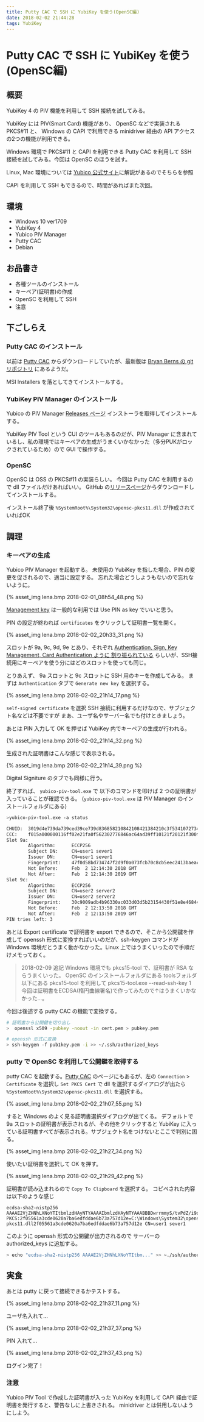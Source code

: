 ```yaml
---
title: Putty CAC で SSH に YubiKey を使う(OpenSC編)
date: 2018-02-02 21:44:28
tags: YubiKey
---
```


# Putty CAC で SSH に YubiKey を使う(OpenSC編)

## 概要

YubiKey 4 の PIV 機能を利用して SSH 接続を試してみる。
<!--more -->
YubiKey には PIV(Smart Card) 機能があり、 OpenSC などで実装される PKCS#11 と、 Windows の CAPI で利用できる minidriver 経由の API アクセスの2つの機能が利用できる。


Windows 環境で PKCS#11 と CAPI を利用できる Putty CAC を利用して SSH 接続を試してみる。今回は OpenSC のほうを試す。

Linux, Mac 環境については [Yubico 公式サイト](https://developers.yubico.com/PIV/Guides/SSH_with_PIV_and_PKCS11.html)に解説があるのでそちらを参照

CAPI を利用して SSH もできるので、時間があればまた次回。

## 環境

* Windows 10 ver1709
* YubiKey 4
* Yubico PIV Manager
* Putty CAC
* Debian

## お品書き

* 各種ツールのインストール
* キーペア(証明書)の作成
* OpenSC を利用して SSH
* 注意

## 下ごしらえ

### Putty CAC のインストール

以前は [Putty CAC](https://risacher.org/putty-cac/) からダウンロードしていたが、最新版は [Bryan Berns の git リポジトリ](https://github.com/NoMoreFood/putty-cac/releases) にあるようだ。

MSI Installers を落としてきてインストールする。

### YubiKey PIV Manager のインストール

Yubico の PIV Manager [Releases ページ](https://developers.yubico.com/yubikey-piv-manager/Releases/) インストーラを取得してインストールする。

YubiKey PIV Tool という CUI のツールもあるのだが、PIV Manager に含まれているし、私の環境ではキーペアの生成がうまくいかなかった（多分PUKがロックされているため）ので GUI で操作する。

### OpenSC

OpenSC は OSS の PKCS#11 の実装らしい。
今回は Putty CAC を利用するので dll ファイルだけあればいい。
GitHub の[リリースページ](https://github.com/OpenSC/OpenSC/releases/tag/0.17.0)からダウンロードしてインストールする。

インストール終了後 `%SystemRoot%\System32\opensc-pkcs11.dll` が作成されていればOK

## 調理

### キーペアの生成

Yubico PIV Manager を起動する。
未使用の YubiKey を指した場合、PIN の変更を促されるので、適当に設定する。
忘れた場合どうしようもないので忘れないように。

{% asset_img lena.bmp 2018-02-01_08h54_48.png %}

[Management key](https://developers.yubico.com/yubikey-piv-manager/PIN_and_Management_Key.html) は一般的な利用では Use PIN as key でいいと思う。

PIN の設定が終われば `certificates` をクリックして証明書一覧を開く。

{% asset_img lena.bmp 2018-02-02_20h33_31.png %}

スロットが 9a, 9c, 9d, 9e とあり、それぞれ [Authentication, Sign, Key Management, Card Authentication ように 割り振られている](https://developers.yubico.com/PIV/Introduction/Certificate_slots.html) らしいが、SSH接続用にキーペアを使う分にはどのスロットを使っても同じ。

とりあえず、 9a スロットと 9c スロットに SSH 用のキーを作成してみる。
まずは `Authentication` タブで `Generate new key` を選択する。

{% asset_img lena.bmp 2018-02-02_21h14_17.png %}

`self-signed certificate` を選択
SSH 接続に利用するだけなので、サブジェクト名などは不要ですが
まあ、ユーザ名やサーバー名でも付けときましょう。

あとは PIN 入力して OK を押せば YubiKey 内でキーペアの生成が行われる。

{% asset_img lena.bmp 2018-02-02_21h14_32.png %}

生成された証明書はこんな感じで表示される。

{% asset_img lena.bmp 2018-02-02_21h14_39.png %}

Digital Signiture のタブでも同様に行う。

終了すれば、 `yubico-piv-tool.exe` で 以下のコマンドを叩けば 2 つの証明書が入っていることが確認できる。
(`yubico-piv-tool.exe` は PIV Manager のインストールフォルダにある)

```bash
>yubico-piv-tool.exe -a status

CHUID:  3019d4e739da739ced39ce739d836858210842108421384210c3f5341072734954600b79360e9ac8846ccfa77d350832303330303130313e00fe00
CCC:    f015a000000116ff02e21fa0f562302776846ac64ad39ff10121f20121f300f40100f50110f600f700fa00fb00fc00fd00fe00
Slot 9a:
        Algorithm:      ECCP256
        Subject DN:     CN=user1 sever1
        Issuer DN:      CN=user1 sever1
        Fingerprint:    47f0d58bd734747f2d9f0a073fcb70c8cb5eec2413baeaca200e5de4199546c0
        Not Before:     Feb  2 12:14:30 2018 GMT
        Not After:      Feb  2 12:14:30 2019 GMT
Slot 9c:
        Algorithm:      ECCP256
        Subject DN:     CN=user2 server2
        Issuer DN:      CN=user2 server2
        Fingerprint:    30c9009adb4b96330ac033d03d5b23154430f51e8e4684499c4b5611b993ee88
        Not Before:     Feb  2 12:13:50 2018 GMT
        Not After:      Feb  2 12:13:50 2019 GMT
PIN tries left: 3
```

あとは Export certificate で証明書を export できるので、そこから公開鍵を作成して openssh 形式に変換すればいいのだが、ssh-keygen コマンドが Windows 環境だとうまく動かなかった。Linux 上ではうまくいったので手順だけメモっておく。

> 2018-02-09 追記
> Windows 環境でも pkcs15-tool で、証明書が RSA ならうまくいった。
> OpenSC のインストールフォルダにある toolsフォルダ以下にある pkcs15-tool を利用して
> pkcs15-tool.exe --read-ssh-key 1
> 今回は証明書をECDSA(楕円曲線署名)で作ってみたので↑はうまくいかなかった…。

今回は後述する putty CAC の機能で変換する。

```bash
# 証明書から公開鍵を切り出し
>  openssl x509 -pubkey -noout -in cert.pem > pubkey.pem

# openssh 形式に変換
> ssh-keygen -f pub1key.pem -i >> ~/.ssh/authorized_keys
```

### putty で OpenSC を利用して公開鍵を取得する

putty CAC を起動する。[Putty CAC](https://risacher.org/putty-cac/) のページにもあるが、左の `Connection` > `Certificate`  を選択し `Set PKCS Cert` で dll を選択するダイアログが出たら `%SystemRoot%\System32\opensc-pkcs11.dll` を選択する。

{% asset_img lena.bmp 2018-02-02_21h07_55.png %}

すると Windows のよく見る証明書選択ダイアログが出てくる。
デフォルトで 9a スロットの証明書が表示されるが、その他をクリックすると YubiKey に入っている証明書すべてが表示される。サブジェクト名をつけないとここで判別に困る。

{% asset_img lena.bmp 2018-02-02_21h27_34.png %}

使いたい証明書を選択して OK を押す。

{% asset_img lena.bmp 2018-02-02_21h29_42.png %}

証明書が読み込まれるので `Copy To Clipboard` を選択する。
コピペされた内容は以下のような感じ

```ssh
ecdsa-sha2-nistp256 AAAAE2VjZHNhLXNoYTItbmlzdHAyNTYAAAAIbmlzdHAyNTYAAABBBDwrrmmyS/tvPdZ/i9oe6HT7+Z7h+/+FuLqQFDVq+5+Yj3lo6mkK35R3sYLvCHWIKVnL/gv5pEX3YCmzikPUZJc= PKCS:2f05561a3cde0620a7ba6edfddae6b73a757d12e=C:\Windows\System32\opensc-pkcs11.dll2f05561a3cde0620a7ba6edfddae6b73a757d12e CN=user1 sever1
```

このように openssh 形式の公開鍵が出力されるので サーバーの authorized_keys に追加する。

```bash
> echo "ecdsa-sha2-nistp256 AAAAE2VjZHNhLXNoYTItbm..." >> ~./ssh/authorized_keys
```

## 実食

あとは putty に戻って接続できるかテストする。

{% asset_img lena.bmp 2018-02-02_21h37_11.png %}

ユーザ名入れて…

{% asset_img lena.bmp 2018-02-02_21h37_37.png %}

PIN 入れて…

{% asset_img lena.bmp 2018-02-02_21h37_43.png %}

ログイン完了！


### 注意

Yubico PIV Tool で作成した証明書が入った YubiKey を利用して
CAPI 経由で証明書を発行すると、警告なしに上書きされる。
minidriver とは併用しないようにしよう。
